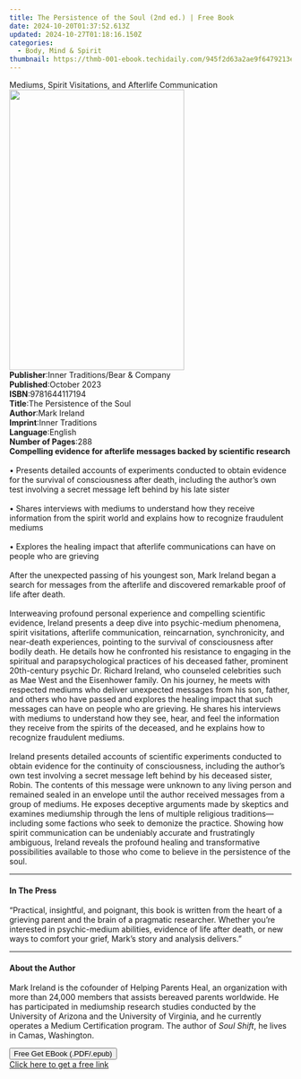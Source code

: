```yaml
---
title: The Persistence of the Soul (2nd ed.) | Free Book
date: 2024-10-20T01:37:52.613Z
updated: 2024-10-27T01:18:16.150Z
categories:
  - Body, Mind & Spirit
thumbnail: https://thmb-001-ebook.techidaily.com/945f2d63a2ae9f6479213e0c1d9aac9278bfaacd6340ea4261a2708eb6c125df.jpg
---
```

<main id="book-container">
  <div class="flex flex-col">
    <div class="book-brief flex-1 py-6 px-4 sm:p-6 md:py-10 md:px-8">
      <!-- brief-->
      <div class="book-brief-main">
        Mediums, Spirit Visitations, and Afterlife Communication
      </div>
    </div>
    <div
      class="book-meta-info flex-1 grid gap-4 col-start-1 col-end-3 row-start-1 sm:mb-6 sm:grid-cols-4 lg:gap-6 lg:col-start-2 lg:row-end-6 lg:row-span-6 lg:mb-0"
    >
      <div
        class="book-meta-info-left place-content-center mt-4 p-4 text-sm leading-6 col-start-2 col-span-2 dark:text-slate-400"
      >
        <img
          class="w-full h-500 object-cover rounded-lg sm:h-255 sm:col-span-2 lg:col-span-full"
          src="https://img-001-ebook.techidaily.com/8ec7d298de939c73be78232f1cf3053d3a513a29ad6cde4860755c7c25a24503.jpg"
          alt=""
          width="312"
          height="500"
        />
      </div>
      <div
        class="book-meta-info-right mt-2 col-start-1 row-start-2 col-span-3 self-center"
      >
        <!-- meta data  -->
        <div class="flex flex-col px-4 md:px-8">
          <div class="flex-1">
            <strong>Publisher</strong>:<span class="px-2"
              >Inner Traditions/Bear &amp; Company</span
            >
          </div>
          <div class="flex-1">
            <strong>Published</strong>:<span class="px-2">October 2023</span>
          </div>
          <div class="flex-1">
            <strong>ISBN</strong>:<span class="px-2">9781644117194</span>
          </div>
          <div class="flex-1">
            <strong>Title</strong>:<span class="px-2"
              >The Persistence of the Soul</span
            >
          </div>
          <div class="flex-1">
            <strong>Author</strong>:<span class="px-2">Mark Ireland</span>
          </div>
          <div class="flex-1">
            <strong>Imprint</strong>:<span class="px-2">Inner Traditions</span>
          </div>
          <div class="flex-1">
            <strong>Language</strong>:<span class="px-2">English</span>
          </div>
          <div class="flex-1">
            <strong>Number of Pages</strong>:<span class="px-2">288</span>
          </div>
        </div>
      </div>
    </div>
    <div class="book-description flex-1 py-6 px-4 sm:p-6 md:py-10 md:px-8">
      <div class="book-description-main">
        <div accordion-content="" id="description">
          <b
            >Compelling evidence for afterlife messages backed by scientific
            research</b
          ><br /><br />• Presents detailed accounts of experiments conducted to
          obtain evidence for the survival of consciousness after death,
          including the author’s own test involving a secret message left behind
          by his late sister<br /><br />• Shares interviews with mediums to
          understand how they receive information from the spirit world and
          explains how to recognize fraudulent mediums<br /><br />• Explores the
          healing impact that afterlife communications can have on people who
          are grieving<br /><br />After the unexpected passing of his youngest
          son, Mark Ireland began a search for messages from the afterlife and
          discovered remarkable proof of life after death.<br /><br />Interweaving
          profound personal experience and compelling scientific evidence,
          Ireland presents a deep dive into psychic-medium phenomena, spirit
          visitations, afterlife communication, reincarnation, synchronicity,
          and near-death experiences, pointing to the survival of consciousness
          after bodily death. He details how he confronted his resistance to
          engaging in the spiritual and parapsychological practices of his
          deceased father, prominent 20th-century psychic Dr. Richard Ireland,
          who counseled celebrities such as Mae West and the Eisenhower family.
          On his journey, he meets with respected mediums who deliver unexpected
          messages from his son, father, and others who have passed and explores
          the healing impact that such messages can have on people who are
          grieving. He shares his interviews with mediums to understand how they
          see, hear, and feel the information they receive from the spirits of
          the deceased, and he explains how to recognize fraudulent mediums.
          <br /><br />Ireland presents detailed accounts of scientific
          experiments conducted to obtain evidence for the continuity of
          consciousness, including the author’s own test involving a secret
          message left behind by his deceased sister, Robin. The contents of
          this message were unknown to any living person and remained sealed in
          an envelope until the author received messages from a group of
          mediums. He exposes deceptive arguments made by skeptics and examines
          mediumship through the lens of multiple religious traditions—including
          some factions who seek to demonize the practice. Showing how spirit
          communication can be undeniably accurate and frustratingly ambiguous,
          Ireland reveals the profound healing and transformative possibilities
          available to those who come to believe in the persistence of the soul.
        </div>
        <div class="accordion-fader"></div>
      </div>
    </div>
    <div class="book-excerpts flex-1 py-6 px-4 sm:p-6 md:py-10 md:px-8">
      <!-- excerpts-->
      <div class="book-excerpts-main">
        <hr />
        <h4 class="placeholder placeholder-heading">
          <span>In The Press</span>
        </h4>
        <p>
          “Practical, insightful, and poignant, this book is written from the
          heart of a grieving parent and the brain of a pragmatic researcher.
          Whether you’re interested in psychic-medium abilities, evidence of
          life after death, or new ways to comfort your grief, Mark’s story and
          analysis delivers.”
        </p>
      </div>
    </div>
    <div class="book-about-author flex-1 py-6 px-4 sm:p-6 md:py-10 md:px-8">
      <!-- about author-->
      <div class="book-main-author-main">
        <hr />
        <h4 class="placeholder placeholder-heading">
          <span>About the Author</span>
        </h4>
        <p>
          Mark Ireland is the cofounder of Helping Parents Heal, an organization
          with more than 24,000 members that assists bereaved parents worldwide.
          He has participated in mediumship research studies conducted by the
          University of Arizona and the University of Virginia, and he currently
          operates a Medium Certification program. The author of
          <i>Soul Shift</i>, he lives in Camas, Washington.
        </p>
      </div>
    </div>
    <div class="book-free-get flex-1 py-6 px-4 sm:p-6 md:py-10 md:px-8">
      <button
        id="btn-free-get"
        class="bg-blue-500 hover:bg-blue-700 text-white font-bold py-2 px-4 rounded"
      >
        Free Get EBook (.PDF/.epub)
      </button>
      <div id="countdown-display" class="px-2 text-lg mt-2"></div>
      <a
        id="free-link"
        class="hidden bg-blue-500 hover:bg-blue-700 text-white font-bold py-2 px-4 rounded"
        href="https://www.ebooks.com/en-us/book/210769674/the-persistence-of-the-soul/mark-ireland/"
        target="_blank"
        >Click here to get a free link</a
      >
    </div>
    <script>
      let countdownTime = 0;
      let countdownInterval = null;
      document
        .getElementById('btn-free-get')
        .addEventListener('click', startCountdown);
      function startCountdown() {
        countdownTime = new Date().getTime() + 60000 * 3;
        countdownInterval = setInterval(updateCountdown, 1000);
        document.getElementById('btn-free-get').disabled = true;
        document
          .getElementById('btn-free-get')
          .classList.add('bg-gray-500', 'cursor-not-allowed');
      }
      function updateCountdown() {
        let currentTime = new Date().getTime();
        let timeLeft = countdownTime - currentTime;
        let secondsLeft = Math.floor(timeLeft / 1000);
        document.getElementById('countdown-display').innerHTML =
          `Remaining time: ${secondsLeft} seconds.`;
        if (secondsLeft <= 0) {
          clearInterval(countdownInterval);
          document.getElementById('btn-free-get').classList.add('hidden');
          document.getElementById('free-link').classList.remove('hidden');
          document.getElementById('countdown-display').innerHTML = '';
        }
      }
    </script>
  </div>
</main>

<ins class="adsbygoogle"
      style="display:block"
      data-ad-client="ca-pub-7571918770474297"
      data-ad-slot="8358498916"
      data-ad-format="auto"
      data-full-width-responsive="true"></ins>
    